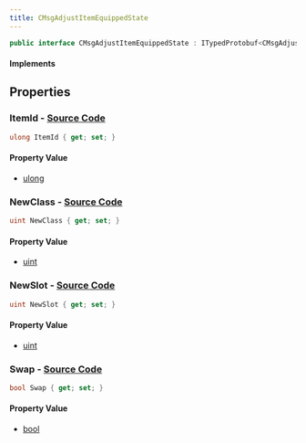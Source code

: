 ```yaml
---
title: CMsgAdjustItemEquippedState
---
```


```csharp
public interface CMsgAdjustItemEquippedState : ITypedProtobuf<CMsgAdjustItemEquippedState>, INativeHandle
```

#### Implements

## Properties

### **ItemId** - [Source Code](https://github.com/swiftly-solution/swiftlys2/blob/main/managed/src/SwiftlyS2.Generated/Protobufs/Interfaces/CMsgAdjustItemEquippedState.cs#L13)

```csharp
ulong ItemId { get; set; }
```

#### Property Value

- [ulong](https://learn.microsoft.com/dotnet/api/system.uint64)

### **NewClass** - [Source Code](https://github.com/swiftly-solution/swiftlys2/blob/main/managed/src/SwiftlyS2.Generated/Protobufs/Interfaces/CMsgAdjustItemEquippedState.cs#L16)

```csharp
uint NewClass { get; set; }
```

#### Property Value

- [uint](https://learn.microsoft.com/dotnet/api/system.uint32)

### **NewSlot** - [Source Code](https://github.com/swiftly-solution/swiftlys2/blob/main/managed/src/SwiftlyS2.Generated/Protobufs/Interfaces/CMsgAdjustItemEquippedState.cs#L19)

```csharp
uint NewSlot { get; set; }
```

#### Property Value

- [uint](https://learn.microsoft.com/dotnet/api/system.uint32)

### **Swap** - [Source Code](https://github.com/swiftly-solution/swiftlys2/blob/main/managed/src/SwiftlyS2.Generated/Protobufs/Interfaces/CMsgAdjustItemEquippedState.cs#L22)

```csharp
bool Swap { get; set; }
```

#### Property Value

- [bool](https://learn.microsoft.com/dotnet/api/system.boolean)

